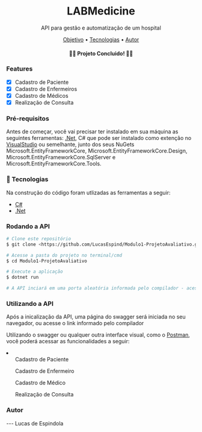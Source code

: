 <h1 align="center"> LABMedicine </h1>

<p align="center">API para gestão e automatização de um hospital</p>

<p align="center">
 <a href="#objetivo">Objetivo</a> •
 <a href="#tecnologias">Tecnologias</a> • 
 <a href="#autor">Autor</a>
</p>


<h4 align="center"> 
	👨‍⚕️ Projeto Concluido! 👩‍⚕️
</h4>

### Features

- [x] Cadastro de Paciente
- [x] Cadastro de Enfermeiros
- [x] Cadastro de Médicos
- [x] Realização de Consulta

### Pré-requisitos

Antes de começar, você vai precisar ter instalado em sua máquina as seguintes ferramentas:
[.Net](https://dotnet.microsoft.com/en-us/download), C# que pode ser instalado como extenção no [VisualStudio](https://visualstudio.microsoft.com/pt-br/) ou semelhante, junto dos seus NuGets Microsoft.EntityFrameworkCore, Microsoft.EntityFrameworkCore.Design, Microsoft.EntityFrameworkCore.SqlServer e Microsoft.EntityFrameworkCore.Tools.

### 🤖 Tecnologias

Na construção do código foram utlizadas as ferramentas a seguir:
- [C#](https://learn.microsoft.com/pt-br/dotnet/csharp/)
- [.Net](https://dotnet.microsoft.com/en-us/download)


### Rodando a API

```bash
# Clone este repositório
$ git clone <https://github.com/LucasEspind/Modulo1-ProjetoAvaliativo.git>

# Acesse a pasta do projeto no terminal/cmd
$ cd Modulo1-ProjetoAvaliativo

# Execute a aplicação
$ dotnet run

# A API inciará em uma porta aleatória informada pelo compilador - acesse <http://localhost:(porta informada pelo compilador)> 
```

### Utilizando a API

Após a inicalização da API, uma página do swagger será iniciada no seu navegador, ou acesse o link informado pelo compilador

Utilizando o swagger ou qualquer outra interface visual, como o [Postman](https://www.postman.com/downloads/), você poderá acessar as funcionalidades a seguir:

<li>
 <ul> Cadastro de Paciente </ul>
 <ul> Cadastro de Enfermeiro </ul>
 <ul> Cadastro de Médico </ul>
 <ul> Realização de Consulta </ul>
</li>


### Autor
--- Lucas de Espindola